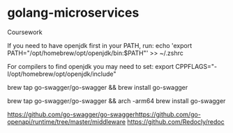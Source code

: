 # golang-microservices
Coursework


If you need to have openjdk first in your PATH, run:
  echo 'export PATH="/opt/homebrew/opt/openjdk/bin:$PATH"' >> ~/.zshrc

For compilers to find openjdk you may need to set:
  export CPPFLAGS="-I/opt/homebrew/opt/openjdk/include"

  brew tap go-swagger/go-swagger && brew install go-swagger

  brew tap go-swagger/go-swagger && arch -arm64 brew install go-swagger 



https://github.com/go-swagger/go-swagger​
https://github.com/go-openapi/runtime/tree/master/middleware
https://github.com/Redocly/redoc

